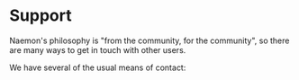 # Support

Naemon's philosophy is "from the community, for the community", so there are many
ways to get in touch with other users.

We have several of the usual means of contact:

<!--@include: ../../includes/contacts.md-->

